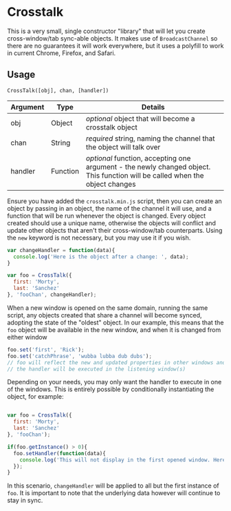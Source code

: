 # Crosstalk

This is a very small, single constructor "library" that will let you create cross-window/tab sync-able objects. It makes use of `BroadcastChannel` so there are no guarantees it will work everywhere, but it uses a polyfill to work in current Chrome, Firefox, and Safari.

## Usage

`CrossTalk([obj], chan, [handler])`

| Argument | Type     | Details                                                                                                                      |
|----------|----------|------------------------------------------------------------------------------------------------------------------------------|
| obj      | Object   | *optional* object that will become a crosstalk object                                                                        |
| chan     | String   | *required* string, naming the channel that the object will talk over                                                         |
| handler  | Function | *optional* function, accepting one argument - the newly changed object. This function will be called when the object changes | 

Ensure you have added the `crosstalk.min.js` script, then you can create an object by passing in an object, the name of the channel it will use, and a function that will be run whenever the object is changed. Every object created should use a unique name, otherwise the objects will conflict and update other objects that aren't their cross-window/tab counterparts. Using the `new` keyword is not necessary, but you may use it if you wish.

``` javascript
var changeHandler = function(data){
  console.log('Here is the object after a change: ', data);
}

var foo = CrossTalk({
  first: 'Morty',
  last: 'Sanchez'
}, 'fooChan', changeHandler);
```

When a new window is opened on the same domain, running the same script, any objects created that share a channel will become synced, adopting the state of the "oldest" object. In our example, this means that the `foo` object will be available in the new window, and when it is changed from either window 

``` javascript
foo.set('first', 'Rick');
foo.set('catchPhrase', 'wubba lubba dub dubs'); 
// foo will reflect the new and updated properties in other windows and 
// the handler will be executed in the listening window(s)
```

Depending on your needs, you may only want the handler to execute in one of the windows. This is entirely possible by conditionally instantiating the object, for example:

``` javascript

var foo = CrossTalk({
  first: 'Morty',
  last: 'Sanchez'
}, 'fooChan');

if(foo.getInstance() > 0){
  foo.setHandler(function(data){
    console.log('This will not display in the first opened window. Here is the data: ', data);
  });
}
```

In this scenario, `changeHandler` will be applied to all but the first instance of `foo`. It is important to note that the underlying data however will continue to stay in sync.

